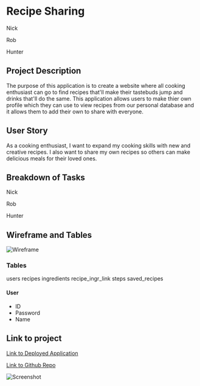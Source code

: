 # Recipe Sharing

Nick

Rob

Hunter



## Project Description

The purpose of this application is to create a website where all cooking enthusiast can go to find recipes that'll make their tastebuds jump and drinks that'll do the same. This application allows users to make thier own profile which they can use to view recipes from our personal database and it allows them to add their own to share with everyone.

## User Story
As a cooking enthusiast, I want to expand my cooking skills with new and creative recipes. 
I also want to share my own recipes so others can make delicious meals for their loved ones.



## Breakdown of Tasks

Nick 

Rob

Hunter


## Wireframe and Tables
![Wireframe]()

### Tables
users
recipes 
ingredients
recipe_ingr_link
steps
saved_recipes

#### User
- ID
- Password
- Name






## Link to project
[Link to Deployed Application]()

[Link to Github Repo](https://github.com/npduval/Recipe-Sharing)

![Screenshot]()